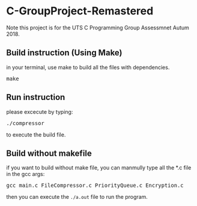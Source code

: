 # C-GroupProject-Remastered 
Note this project is for the UTS C Programming Group Assessmnet Autum 2018.
## Build instruction (Using Make)
in your terminal, use make to build all the files with dependencies.
<pre>
make
</pre>
## Run instruction
please excecute by typing:
<pre>./compressor</pre> to execute the build file.
## Build without makefile
if you want to build without make file, you can manmully type all the *.c file in the gcc args: 
<pre>gcc main.c FileCompressor.c PriorityQueue.c Encryption.c</pre>
then you can execute the `./a.out` file to run the program.
